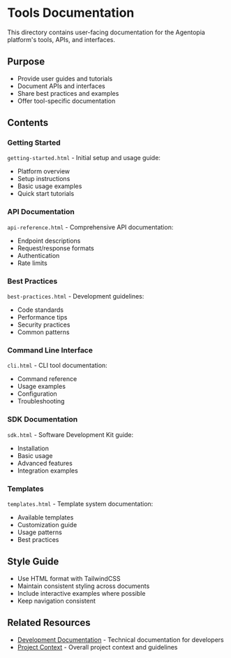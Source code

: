 # Tools Documentation

This directory contains user-facing documentation for the Agentopia platform's tools, APIs, and interfaces.

## Purpose
- Provide user guides and tutorials
- Document APIs and interfaces
- Share best practices and examples
- Offer tool-specific documentation

## Contents

### Getting Started
`getting-started.html` - Initial setup and usage guide:
- Platform overview
- Setup instructions
- Basic usage examples
- Quick start tutorials

### API Documentation
`api-reference.html` - Comprehensive API documentation:
- Endpoint descriptions
- Request/response formats
- Authentication
- Rate limits

### Best Practices
`best-practices.html` - Development guidelines:
- Code standards
- Performance tips
- Security practices
- Common patterns

### Command Line Interface
`cli.html` - CLI tool documentation:
- Command reference
- Usage examples
- Configuration
- Troubleshooting

### SDK Documentation
`sdk.html` - Software Development Kit guide:
- Installation
- Basic usage
- Advanced features
- Integration examples

### Templates
`templates.html` - Template system documentation:
- Available templates
- Customization guide
- Usage patterns
- Best practices

## Style Guide
- Use HTML format with TailwindCSS
- Maintain consistent styling across documents
- Include interactive examples where possible
- Keep navigation consistent

## Related Resources
- [Development Documentation](/docs) - Technical documentation for developers
- [Project Context](/.windsurf/CONTEXT.md) - Overall project context and guidelines

